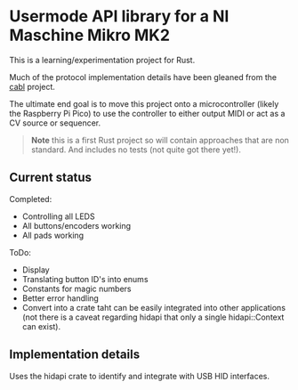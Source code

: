 # Usermode API library for a NI Maschine Mikro MK2

This is a learning/experimentation project for Rust.

Much of the protocol implementation details have been gleaned from the [cabl](https://github.com/shaduzlabs/cabl) project.

The ultimate end goal is to move this project onto a microcontroller (likely the Raspberry Pi Pico) to use the controller to either output MIDI or act as a CV source or sequencer.

> **Note** this is a first Rust project so will contain approaches that are non standard. And includes no tests (not quite got there yet!).

## Current status

Completed:

- Controlling all LEDS
- All buttons/encoders working
- All pads working

ToDo:

- Display
- Translating button ID's into enums
- Constants for magic numbers
- Better error handling
- Convert into a crate taht can be easily integrated into other applications (not there is a caveat regarding hidapi that only a single hidapi::Context can exist).

## Implementation details

Uses the hidapi crate to identify and integrate with USB HID interfaces.
